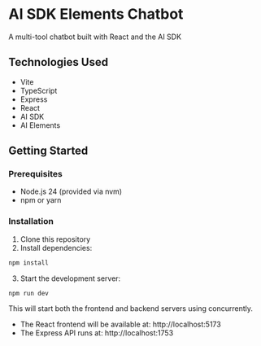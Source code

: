 # AI SDK Elements Chatbot

A multi-tool chatbot built with React and the AI SDK

## Technologies Used

- Vite
- TypeScript
- Express
- React
- AI SDK
- AI Elements

## Getting Started

### Prerequisites

- Node.js 24 (provided via nvm)
- npm or yarn

### Installation

1. Clone this repository
2. Install dependencies:

```bash
npm install
```

3. Start the development server:

```bash
npm run dev
```

This will start both the frontend and backend servers using concurrently.

- The React frontend will be available at: http://localhost:5173
- The Express API runs at: http://localhost:1753
